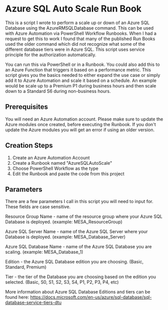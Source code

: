 # Azure SQL Auto Scale Run Book

This is a script I wrote to perform a scale up or down of an Azure SQL Database using the AzureRMSQLDatabase command. This can be used with Azure Automation via PowerShell Workflow Runbooks. When I had a request to get this to work I found that many of the published Run Books used the older command which did not recognize what some of the different database tiers were in Azure SQL. This script uses service principle for the authorization automatically. 

You can run this via PowerShell or in a Runbook. You could also add this to an Azure Function that triggers it based on a performance metric. This script gives you the basics needed to either expand the use case or simply add it to Azure Automation and scale it based on a schedule. An example would be scale up to a Premium P1 during business hours and then scale down to a Standard S6 during non-business hours.

## Prerequisites

You will need an Azure Automation account. Please make sure to update the Azure modules once created, before executing the Runbook. If you don't update the Azure modules you will get an error if using an older version.

## Creation Steps

1. Create an Azure Automation Account
2. Create a Runbook named "AzureSQLAutoScale"
3. Choose PowerShell Workflow as the type
4. Edit the Runbook and paste the code from this project


## Parameters

There are a few parameters I call in this script you will need to input for. These fields are case sensitive.

Resource Group Name - name of the resource group where your Azure SQL Database is deployed. (example: MESA_ResourceGroup)

Azure SQL Server Name - name of the Azure SQL Server where your Database is deployed. (example: MESA_Database_Server)

Azure SQL Database Name - name of the Azure SQL Database you are scaling. (example: MESA_Database_1)

Edition - the Azure SQL Database edition you are choosing. (Basic, Standard, Premium)

Tier - the tier of the Database you are choosing based on the edition you selected. (Basic, S0, S1, S2, S3, S4, P1, P2, P3, P4, etc)

More information about Azure SQL Database Editions and tiers can be found here: https://docs.microsoft.com/en-us/azure/sql-database/sql-database-service-tiers-dtu






